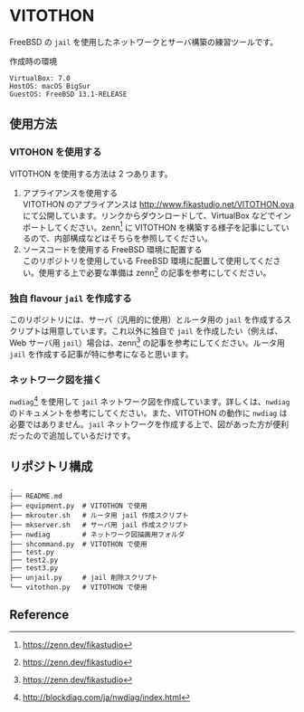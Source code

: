 # VITOTHON
FreeBSD の `jail` を使用したネットワークとサーバ構築の練習ツールです。

作成時の環境
```
VirtualBox: 7.0
HostOS: macOS BigSur
GuestOS: FreeBSD 13.1-RELEASE
```

## 使用方法

### VITOHON を使用する
VITOTHON を使用する方法は 2 つあります。  
1. アプライアンスを使用する  
VITOTHON のアプライアンスは http://www.fikastudio.net/VITOTHON.ova にて公開しています。リンクからダウンロードして、VirtualBox などでインポートしてください。zenn[^1] に VITOTHON を構築する様子を記事にしているので、内部構成などはそちらを参照してください。
2. ソースコードを使用する FreeBSD 環境に配置する  
このリポジトリを使用している FreeBSD 環境に配置して使用してください。使用する上で必要な準備は zenn[^1] の記事を参考にしてください。

### 独自 flavour `jail` を作成する
このリポジトリには、サーバ（汎用的に使用）とルータ用の `jail` を作成するスクリプトは用意しています。これ以外に独自で `jail` を作成したい（例えば、Web サーバ用 `jail`）場合は、zenn[^1] の記事を参考にしてください。ルータ用 `jail` を作成する記事が特に参考になると思います。

### ネットワーク図を描く
`nwdiag`[^2] を使用して `jail` ネットワーク図を作成しています。詳しくは、`nwdiag` のドキュメントを参考にしてください。また、VITOTHON の動作に `nwdiag` は必要ではありません。`jail` ネットワークを作成する上で、図があった方が便利だったので追加しているだけです。

### 

## リポジトリ構成
```
.
├── README.md
├── equipment.py  # VITOTHON で使用
├── mkrouter.sh   # ルータ用 jail 作成スクリプト
├── mkserver.sh   # サーバ用 jail 作成スクリプト
├── nwdiag        # ネットワーク図描画用フォルダ
├── shcommand.py  # VITOTHON で使用
├── test.py
├── test2.py
├── test3.py
├── unjail.py     # jail 削除スクリプト
└── vitothon.py   # VITOTHON で使用
```

## Reference
[^1]:https://zenn.dev/fikastudio
[^2]:http://blockdiag.com/ja/nwdiag/index.html